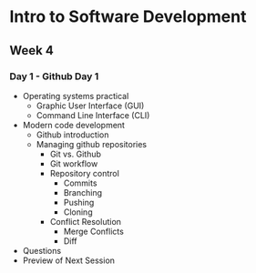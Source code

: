 # Intro to Software Development
## Week 4
### Day 1 - Github Day 1
* Operating systems practical
	* Graphic User Interface (GUI)
	* Command Line Interface (CLI)
* Modern code development
	* Github introduction
	* Managing github repositories
		* Git vs. Github
		* Git workflow
		* Repository control
			* Commits
			* Branching
			* Pushing
			* Cloning
		* Conflict Resolution
			* Merge Conflicts
			* Diff
* Questions
* Preview of Next Session